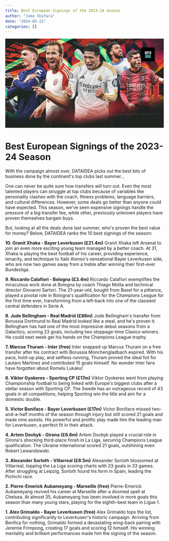 ```yaml
---
title: Best European Signings of the 2023-24 Season
author: "Juma Shafara"
date: "2024-05-22"
categories: []
---
```


![IMDb](thumbnail.png)

# Best European Signings of the 2023-24 Season

With the campaign almost over, DATAIDEA picks out the best bits of business done by the continent's top clubs last summer...

One can never be quite sure how transfers will turn out. Even the most talented players can struggle at top clubs because of variables like personality clashes with the coach, fitness problems, language barriers, and cultural differences. However, some deals go better than anyone could have expected. This season, we've seen expensive signings handle the pressure of a big transfer fee, while other, previously unknown players have proven themselves bargain buys.

But, looking at all the deals done last summer, who's proven the best value for money? Below, DATAIDEA ranks the 10 best signings of the season:

**10. Granit Xhaka - Bayer Leverkusen (£21.4m)**
Granit Xhaka left Arsenal to join an even more exciting young team managed by a better coach. At 31, Xhaka is playing the best football of his career, providing experience, tenacity, and technique to Xabi Alonso's sensational Bayer Leverkusen side, who are now two games away from a treble after winning their first-ever Bundesliga.

**9. Riccardo Calafiori - Bologna (£3.4m)**
Riccardo Calafiori exemplifies the miraculous work done at Bologna by coach Thiago Motta and technical director Giovanni Sartori. The 21-year-old, bought from Basel for a pittance, played a pivotal role in Bologna's qualification for the Champions League for the first time ever, transforming from a left-back into one of the classiest central defenders in Serie A.

<script async src="https://pagead2.googlesyndication.com/pagead/js/adsbygoogle.js?client=ca-pub-8076040302380238"
     crossorigin="anonymous"></script>

<ins class="adsbygoogle"
     style="display:block; text-align:center;"
     data-ad-layout="in-article"
     data-ad-format="fluid"
     data-ad-client="ca-pub-8076040302380238"
     data-ad-slot="8693891310"></ins>

<script>
     (adsbygoogle = window.adsbygoogle || []).push({});
</script>

**8. Jude Bellingham - Real Madrid (£88m)**
Jude Bellingham's transfer from Borussia Dortmund to Real Madrid looked like a steal, and he's proven it. Bellingham has had one of the most impressive debut seasons from a Galactico, scoring 23 goals, including two stoppage-time Clasico winners. He could next week get his hands on the Champions League trophy.

**7. Marcus Thuram - Inter (free)**
Inter snapped up Marcus Thuram on a free transfer after his contract with Borussia Monchengladbach expired. With his pace, hold-up play, and selfless running, Thuram proved the ideal foil for Lautaro Martinez and contributed 15 goals himself. No wonder Inter fans have forgotten about Romelu Lukaku!

**6. Viktor Gyokeres - Sporting CP (£17m)**
Viktor Gyokeres went from playing Championship football to being linked with Europe's biggest clubs after a stellar season with Sporting CP. The Swede has an outrageous record of 43 goals in all competitions, helping Sporting win the title and aim for a domestic double.

<script async src="https://pagead2.googlesyndication.com/pagead/js/adsbygoogle.js?client=ca-pub-8076040302380238"
     crossorigin="anonymous"></script>

<ins class="adsbygoogle"
     style="display:block; text-align:center;"
     data-ad-layout="in-article"
     data-ad-format="fluid"
     data-ad-client="ca-pub-8076040302380238"
     data-ad-slot="8693891310"></ins>

<script>
     (adsbygoogle = window.adsbygoogle || []).push({});
</script>

**5. Victor Boniface - Bayer Leverkusen (£17m)**
Victor Boniface missed two-and-a-half months of the season through injury but still scored 21 goals and made nine assists. His powerful and prolific play made him the leading man for Leverkusen, a perfect fit in their attack.

**4. Artem Dovbyk - Girona (£6.6m)**
Artem Dovbyk played a crucial role in Girona's shocking third-place finish in La Liga, securing Champions League qualification. The Ukraine international scored 21 goals, outshining even Robert Lewandowski.

**3. Alexander Sorloth - Villarreal (£8.5m)**
Alexander Sorloth blossomed at Villarreal, topping the La Liga scoring charts with 23 goals in 33 games. After struggling at Leipzig, Sorloth found his form in Spain, leading the Pichichi race.

<script async src="https://pagead2.googlesyndication.com/pagead/js/adsbygoogle.js?client=ca-pub-8076040302380238"
     crossorigin="anonymous"></script>

<ins class="adsbygoogle"
     style="display:block; text-align:center;"
     data-ad-layout="in-article"
     data-ad-format="fluid"
     data-ad-client="ca-pub-8076040302380238"
     data-ad-slot="8693891310"></ins>

<script>
     (adsbygoogle = window.adsbygoogle || []).push({});
</script>

**2. Pierre-Emerick Aubameyang - Marseille (free)**
Pierre-Emerick Aubameyang revived his career at Marseille after a doomed spell at Chelsea. At almost 35, Aubameyang has been involved in more goals this season than many young stars, playing for the eighth-best team in Ligue 1.

**1. Alex Grimaldo - Bayer Leverkusen (free)**
Alex Grimaldo tops the list, contributing significantly to Leverkusen's historic campaign. Arriving from Benfica for nothing, Grimaldo formed a devastating wing-back pairing with Jeremie Frimpong, creating 17 goals and scoring 12 himself. His winning mentality and brilliant performances made him the signing of the season.

<script async src="https://pagead2.googlesyndication.com/pagead/js/adsbygoogle.js?client=ca-pub-8076040302380238"
     crossorigin="anonymous"></script>

<ins class="adsbygoogle"
     style="display:block; text-align:center;"
     data-ad-layout="in-article"
     data-ad-format="fluid"
     data-ad-client="ca-pub-8076040302380238"
     data-ad-slot="8693891310"></ins>

<script>
     (adsbygoogle = window.adsbygoogle || []).push({});
</script>
